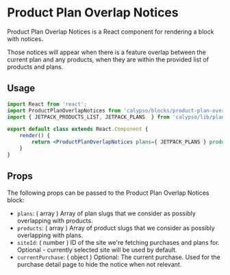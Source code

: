 # Product Plan Overlap Notices

Product Plan Overlap Notices is a React component for rendering a block with notices.

Those notices will appear when there is a feature overlap between the current plan and any products, when they are within the provided list of products and plans.

## Usage

```jsx
import React from 'react';
import ProductPlanOverlapNotices from 'calypso/blocks/product-plan-overlap-notices';
import { JETPACK_PRODUCTS_LIST, JETPACK_PLANS  } from 'calypso/lib/plans/constants';

export default class extends React.Component {
	render() {
		return <ProductPlanOverlapNotices plans={ JETPACK_PLANS } products={ JETPACK_PRODUCTS_LIST } />;
	}
}
```

## Props

The following props can be passed to the Product Plan Overlap Notices block:

- `plans`: ( array ) Array of plan slugs that we consider as possibly overlapping with products.
- `products`: ( array ) Array of product slugs that we consider as possibly overlapping with plans.
- `siteId`: ( number ) ID of the site we're fetching purchases and plans for. Optional - currently selected site will be used by default.
- `currentPurchase`: ( object ) Optional: The current purchase. Used for the purchase detail page to hide the notice when not relevant.
